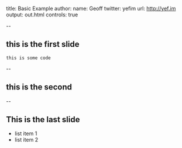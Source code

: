 title: Basic Example
author:
  name: Geoff
  twitter: yefim
  url: http://yef.im
output: out.html
controls: true

--

## this is the first slide

    this is some code

--

## this is the second

--

## This is the last slide

* list item 1
* list item 2
